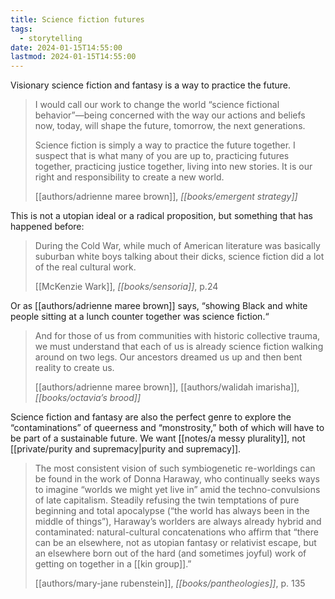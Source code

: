 ```yaml
---
title: Science fiction futures
tags:
  - storytelling
date: 2024-01-15T14:55:00
lastmod: 2024-01-15T14:55:00
---
```


Visionary science fiction and fantasy is a way to practice the future.

> I would call our work to change the world “science fictional behavior”—being concerned with the way our actions and beliefs now, today, will shape the future, tomorrow, the next generations.
> 
> Science fiction is simply a way to practice the future together. I suspect that is what many of you are up to, practicing futures together, practicing justice together, living into new stories. It is our right and responsibility to create a new world.
> 
> [[authors/adrienne maree brown]], *[[books/emergent strategy]]*

This is not a utopian ideal or a radical proposition, but something that has happened before: 

> During the Cold War, while much of American literature was basically suburban white boys talking about their dicks, science fiction did a lot of the real cultural work.
> 
> [[McKenzie Wark]], *[[books/sensoria]]*, p.24

Or as [[authors/adrienne maree brown]] says, “showing Black and white people sitting at a lunch counter together was science fiction.“

> And for those of us from communities with historic collective trauma, we must understand that each of us is already science fiction walking around on two legs. Our ancestors dreamed us up and then bent reality to create us.
> 
> [[authors/adrienne maree brown]], [[authors/walidah imarisha]], *[[books/octavia’s brood]]*

Science fiction and fantasy are also the perfect genre to explore the “contaminations” of queerness and “monstrosity,” both of which will have to be part of a sustainable future. We want [[notes/a messy plurality]], not [[private/purity and supremacy|purity and supremacy]].

> The most consistent vision of such symbiogenetic re-worldings can be found in the work of Donna Haraway, who continually seeks ways to imagine “worlds we might yet live in” amid the techno-convulsions of late capitalism. Steadily refusing the twin temptations of pure beginning and total apocalypse (“the world has always been in the middle of things”), Haraway’s worlders are always already hybrid and contaminated: natural-cultural concatenations who affirm that “there can be an elsewhere, not as utopian fantasy or relativist escape, but an elsewhere born out of the hard (and sometimes joyful) work of getting on together in a [[kin group]].”
> 
> [[authors/mary-jane rubenstein]], *[[books/pantheologies]]*, p. 135
